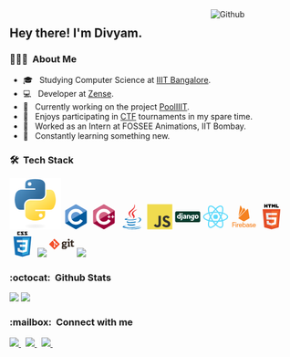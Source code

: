 <img width="30%" align="right" alt="Github" src="https://user-images.githubusercontent.com/48678280/88862734-4903af80-d201-11ea-968b-9c939d88a37c.gif" />

<h2> Hey there! I'm Divyam.</h2>

<h3> 👨🏻‍💻 &nbsp;About Me </h3> 

- 🎓 &nbsp; Studying Computer Science at [IIIT Bangalore](https://www.iiitb.ac.in/).
- 💻 &nbsp; Developer at [Zense](https://github.com/zense).
- 🚖 &nbsp; Currently working on the project [PoolIIIT](https://github.com/divyamagwl/PoolIIIT).
- 🚩 &nbsp; Enjoys participating in [CTF](https://ctfd.io/whats-a-ctf/) tournaments in my spare time.
- 💼 &nbsp; Worked as an Intern at FOSSEE Animations, IIT Bombay.
- 🌱 &nbsp; Constantly learning something new.

<h3> 🛠 &nbsp;Tech Stack</h3>
<p align= "left">

<!-- Python -->
<img src="python.svg">
<!-- C -->
<svg width="45" viewBox="0 0 128 128">
<g><path fill="#659AD3" d="M115.4 30.7l-48.3-27.8c-.8-.5-1.9-.7-3.1-.7-1.2 0-2.3.3-3.1.7l-48 27.9c-1.7 1-2.9 3.5-2.9 5.4v55.7c0 1.1.2 2.4 1 3.5l106.8-62c-.6-1.2-1.5-2.1-2.4-2.7z"></path><path fill="#03599C" d="M10.7 95.3c.5.8 1.2 1.5 1.9 1.9l48.2 27.9c.8.5 1.9.7 3.1.7 1.2 0 2.3-.3 3.1-.7l48-27.9c1.7-1 2.9-3.5 2.9-5.4v-55.7c0-.9-.1-1.9-.6-2.8l-106.6 62z"></path><path fill="#fff" d="M85.3 76.1c-4.2 7.4-12.2 12.4-21.3 12.4-13.5 0-24.5-11-24.5-24.5s11-24.5 24.5-24.5c9.1 0 17.1 5 21.3 12.5l13-7.5c-6.8-11.9-19.6-20-34.3-20-21.8 0-39.5 17.7-39.5 39.5s17.7 39.5 39.5 39.5c14.6 0 27.4-8 34.2-19.8l-12.9-7.6z"></path></g>
</svg> 
<!-- C++ -->
<svg width="45" viewBox="0 0 128 128">
<g><path fill="#D26383" d="M115.4 30.7l-48.3-27.8c-.8-.5-1.9-.7-3.1-.7-1.2 0-2.3.3-3.1.7l-48 27.9c-1.7 1-2.9 3.5-2.9 5.4v55.7c0 1.1.2 2.4 1 3.5l106.8-62c-.6-1.2-1.5-2.1-2.4-2.7z"></path><path fill="#9C033A" d="M10.7 95.3c.5.8 1.2 1.5 1.9 1.9l48.2 27.9c.8.5 1.9.7 3.1.7 1.2 0 2.3-.3 3.1-.7l48-27.9c1.7-1 2.9-3.5 2.9-5.4v-55.7c0-.9-.1-1.9-.6-2.8l-106.6 62z"></path><path fill="#fff" d="M85.3 76.1c-4.2 7.4-12.2 12.4-21.3 12.4-13.5 0-24.5-11-24.5-24.5s11-24.5 24.5-24.5c9.1 0 17.1 5 21.3 12.5l13-7.5c-6.8-11.9-19.6-20-34.3-20-21.8 0-39.5 17.7-39.5 39.5s17.7 39.5 39.5 39.5c14.6 0 27.4-8 34.2-19.8l-12.9-7.6z"></path><g fill="#fff"><path d="M82.1 61.8h5.2v-5.3h4.4v5.3h5.3v4.4h-5.3v5.2h-4.4v-5.2h-5.2v-4.4zM100.6 61.8h5.2v-5.3h4.4v5.3h5.3v4.4h-5.3v5.2h-4.4v-5.2h-5.2v-4.4z"></path></g></g>
</svg> 
<!-- Java -->
<svg width="45" viewBox="0 0 128 128">
<path fill="#0074BD" d="M47.617 98.12s-4.767 2.774 3.397 3.71c9.892 1.13 14.947.968 25.845-1.092 0 0 2.871 1.795 6.873 3.351-24.439 10.47-55.308-.607-36.115-5.969zM44.629 84.455s-5.348 3.959 2.823 4.805c10.567 1.091 18.91 1.18 33.354-1.6 0 0 1.993 2.025 5.132 3.131-29.542 8.64-62.446.68-41.309-6.336z"></path><path fill="#EA2D2E" d="M69.802 61.271c6.025 6.935-1.58 13.17-1.58 13.17s15.289-7.891 8.269-17.777c-6.559-9.215-11.587-13.792 15.635-29.58 0 .001-42.731 10.67-22.324 34.187z"></path><path fill="#0074BD" d="M102.123 108.229s3.529 2.91-3.888 5.159c-14.102 4.272-58.706 5.56-71.094.171-4.451-1.938 3.899-4.625 6.526-5.192 2.739-.593 4.303-.485 4.303-.485-4.953-3.487-32.013 6.85-13.743 9.815 49.821 8.076 90.817-3.637 77.896-9.468zM49.912 70.294s-22.686 5.389-8.033 7.348c6.188.828 18.518.638 30.011-.326 9.39-.789 18.813-2.474 18.813-2.474s-3.308 1.419-5.704 3.053c-23.042 6.061-67.544 3.238-54.731-2.958 10.832-5.239 19.644-4.643 19.644-4.643zM90.609 93.041c23.421-12.167 12.591-23.86 5.032-22.285-1.848.385-2.677.72-2.677.72s.688-1.079 2-1.543c14.953-5.255 26.451 15.503-4.823 23.725 0-.002.359-.327.468-.617z"></path><path fill="#EA2D2E" d="M76.491 1.587s12.968 12.976-12.303 32.923c-20.266 16.006-4.621 25.13-.007 35.559-11.831-10.673-20.509-20.07-14.688-28.815 8.548-12.834 32.229-19.059 26.998-39.667z"></path><path fill="#0074BD" d="M52.214 126.021c22.476 1.437 57-.8 57.817-11.436 0 0-1.571 4.032-18.577 7.231-19.186 3.612-42.854 3.191-56.887.874 0 .001 2.875 2.381 17.647 3.331z"></path>
</svg> 
<!-- Javascript -->
<svg width="45" viewBox="0 0 128 128">
<path fill="#F0DB4F" d="M1.408 1.408h125.184v125.185h-125.184z"></path><path fill="#323330" d="M116.347 96.736c-.917-5.711-4.641-10.508-15.672-14.981-3.832-1.761-8.104-3.022-9.377-5.926-.452-1.69-.512-2.642-.226-3.665.821-3.32 4.784-4.355 7.925-3.403 2.023.678 3.938 2.237 5.093 4.724 5.402-3.498 5.391-3.475 9.163-5.879-1.381-2.141-2.118-3.129-3.022-4.045-3.249-3.629-7.676-5.498-14.756-5.355l-3.688.477c-3.534.893-6.902 2.748-8.877 5.235-5.926 6.724-4.236 18.492 2.975 23.335 7.104 5.332 17.54 6.545 18.873 11.531 1.297 6.104-4.486 8.08-10.234 7.378-4.236-.881-6.592-3.034-9.139-6.949-4.688 2.713-4.688 2.713-9.508 5.485 1.143 2.499 2.344 3.63 4.26 5.795 9.068 9.198 31.76 8.746 35.83-5.176.165-.478 1.261-3.666.38-8.581zm-46.885-37.793h-11.709l-.048 30.272c0 6.438.333 12.34-.714 14.149-1.713 3.558-6.152 3.117-8.175 2.427-2.059-1.012-3.106-2.451-4.319-4.485-.333-.584-.583-1.036-.667-1.071l-9.52 5.83c1.583 3.249 3.915 6.069 6.902 7.901 4.462 2.678 10.459 3.499 16.731 2.059 4.082-1.189 7.604-3.652 9.448-7.401 2.666-4.915 2.094-10.864 2.07-17.444.06-10.735.001-21.468.001-32.237z"></path>
</svg>
<!-- Django -->
<svg width="45" viewBox="0 0 128 128">
<g><path fill="#003A2B" d="M126.5 83.8c0 3.8-3.1 6.9-6.9 6.9h-111.2c-3.8 0-6.9-3.1-6.9-6.9v-39.6c0-3.8 3.1-6.9 6.9-6.9h111.2c3.8 0 6.9 3.1 6.9 6.9v39.6z"></path><path fill="#fff" d="M23 45.6h6v27.4c-3 .6-5.3.8-7.7.8-7.2 0-11-3.3-11-9.5 0-6 4-10 10.2-10 1 0 1.7.1 2.6.3v-9h-.1zm0 13.8c-.7-.2-1.3-.3-2-.3-3 0-4.7 1.8-4.7 5.1 0 3.2 1.7 4.9 4.7 4.9.7 0 1.2 0 2-.2v-9.5zM38.4 54.8v13.7c0 4.7-.3 7-1.4 9-1 1.9-2.2 3.1-4.8 4.4l-5.5-2.6c2.6-1.2 3.9-2.3 4.7-4 .8-1.7 1.1-3.7 1.1-8.8v-11.7h5.9zm-5.9-9.1h5.9v6.1h-5.9v-6.1zM42 56.1c2.6-1.2 5.1-1.8 7.8-1.8 3 0 5 .8 5.9 2.4.5.9.7 2 .7 4.5v12c-2.7.4-6 .7-8.5.7-5 0-7.2-1.7-7.2-5.6 0-4.2 3-6.1 10.2-6.7v-1.3c0-1.1-.5-1.5-2-1.5-2.2 0-4.7.6-7 1.8v-4.5h.1zm9.2 9.4c-3.9.4-5.2 1-5.2 2.5 0 1.2.7 1.7 2.3 1.7.9 0 1.7-.1 2.8-.3v-3.9h.1zM59.3 55.7c3.5-.9 6.4-1.3 9.3-1.3 3 0 5.2.7 6.5 2 1.2 1.3 1.6 2.7 1.6 5.6v11.6h-5.9v-11.4c0-2.3-.8-3.1-2.9-3.1-.8 0-1.5.1-2.7.4v14.1h-5.9v-17.9zM79 76.8c2.1 1.1 4.2 1.6 6.3 1.6 3.9 0 5.5-1.6 5.5-5.3v-.1c-1.2.6-2.3.8-3.8.8-5.2 0-8.5-3.4-8.5-8.8 0-6.7 4.9-10.5 13.5-10.5 2.5 0 4.9.3 7.7.8l-2 4.3c-1.6-.3-.1 0-1.3-.2v.6l.1 2.5v3.2c0 .8 0 1.6.1 2.4v1.6c0 5.1-.4 7.5-1.7 9.4-1.8 2.9-5 4.3-9.6 4.3-2.3 0-4.3-.3-6.4-1.2v-5.4h.1zm11.8-17.6h-.6000000000000001c-1.2 0-2.5.3-3.4.8-1.4.8-2.2 2.3-2.2 4.3 0 3 1.5 4.7 4.1 4.7.8 0 1.5-.2 2.2-.4v-9.4h-.1zM109 54.3c5.9 0 9.5 3.7 9.5 9.8 0 6.2-3.8 10.1-9.8 10.1-5.9 0-9.6-3.7-9.6-9.7.1-6.3 3.9-10.2 9.9-10.2zm-.1 15c2.3 0 3.6-1.9 3.6-5.2 0-3.2-1.3-5.2-3.6-5.2s-3.7 1.9-3.7 5.2c.1 3.4 1.4 5.2 3.7 5.2z"></path></g>
</svg> 
<!-- React -->
<svg width="45" viewBox="0 0 128 128">
<g fill="#61DAFB"><circle cx="64" cy="64" r="11.4"></circle><path d="M107.3 45.2c-2.2-.8-4.5-1.6-6.9-2.3.6-2.4 1.1-4.8 1.5-7.1 2.1-13.2-.2-22.5-6.6-26.1-1.9-1.1-4-1.6-6.4-1.6-7 0-15.9 5.2-24.9 13.9-9-8.7-17.9-13.9-24.9-13.9-2.4 0-4.5.5-6.4 1.6-6.4 3.7-8.7 13-6.6 26.1.4 2.3.9 4.7 1.5 7.1-2.4.7-4.7 1.4-6.9 2.3-12.5 4.8-19.3 11.4-19.3 18.8s6.9 14 19.3 18.8c2.2.8 4.5 1.6 6.9 2.3-.6 2.4-1.1 4.8-1.5 7.1-2.1 13.2.2 22.5 6.6 26.1 1.9 1.1 4 1.6 6.4 1.6 7.1 0 16-5.2 24.9-13.9 9 8.7 17.9 13.9 24.9 13.9 2.4 0 4.5-.5 6.4-1.6 6.4-3.7 8.7-13 6.6-26.1-.4-2.3-.9-4.7-1.5-7.1 2.4-.7 4.7-1.4 6.9-2.3 12.5-4.8 19.3-11.4 19.3-18.8s-6.8-14-19.3-18.8zm-14.8-30.5c4.1 2.4 5.5 9.8 3.8 20.3-.3 2.1-.8 4.3-1.4 6.6-5.2-1.2-10.7-2-16.5-2.5-3.4-4.8-6.9-9.1-10.4-13 7.4-7.3 14.9-12.3 21-12.3 1.3 0 2.5.3 3.5.9zm-11.2 59.3c-1.8 3.2-3.9 6.4-6.1 9.6-3.7.3-7.4.4-11.2.4-3.9 0-7.6-.1-11.2-.4-2.2-3.2-4.2-6.4-6-9.6-1.9-3.3-3.7-6.7-5.3-10 1.6-3.3 3.4-6.7 5.3-10 1.8-3.2 3.9-6.4 6.1-9.6 3.7-.3 7.4-.4 11.2-.4 3.9 0 7.6.1 11.2.4 2.2 3.2 4.2 6.4 6 9.6 1.9 3.3 3.7 6.7 5.3 10-1.7 3.3-3.4 6.6-5.3 10zm8.3-3.3c1.5 3.5 2.7 6.9 3.8 10.3-3.4.8-7 1.4-10.8 1.9 1.2-1.9 2.5-3.9 3.6-6 1.2-2.1 2.3-4.2 3.4-6.2zm-25.6 27.1c-2.4-2.6-4.7-5.4-6.9-8.3 2.3.1 4.6.2 6.9.2 2.3 0 4.6-.1 6.9-.2-2.2 2.9-4.5 5.7-6.9 8.3zm-18.6-15c-3.8-.5-7.4-1.1-10.8-1.9 1.1-3.3 2.3-6.8 3.8-10.3 1.1 2 2.2 4.1 3.4 6.1 1.2 2.2 2.4 4.1 3.6 6.1zm-7-25.5c-1.5-3.5-2.7-6.9-3.8-10.3 3.4-.8 7-1.4 10.8-1.9-1.2 1.9-2.5 3.9-3.6 6-1.2 2.1-2.3 4.2-3.4 6.2zm25.6-27.1c2.4 2.6 4.7 5.4 6.9 8.3-2.3-.1-4.6-.2-6.9-.2-2.3 0-4.6.1-6.9.2 2.2-2.9 4.5-5.7 6.9-8.3zm22.2 21l-3.6-6c3.8.5 7.4 1.1 10.8 1.9-1.1 3.3-2.3 6.8-3.8 10.3-1.1-2.1-2.2-4.2-3.4-6.2zm-54.5-16.2c-1.7-10.5-.3-17.9 3.8-20.3 1-.6 2.2-.9 3.5-.9 6 0 13.5 4.9 21 12.3-3.5 3.8-7 8.2-10.4 13-5.8.5-11.3 1.4-16.5 2.5-.6-2.3-1-4.5-1.4-6.6zm-24.7 29c0-4.7 5.7-9.7 15.7-13.4 2-.8 4.2-1.5 6.4-2.1 1.6 5 3.6 10.3 6 15.6-2.4 5.3-4.5 10.5-6 15.5-13.8-4-22.1-10-22.1-15.6zm28.5 49.3c-4.1-2.4-5.5-9.8-3.8-20.3.3-2.1.8-4.3 1.4-6.6 5.2 1.2 10.7 2 16.5 2.5 3.4 4.8 6.9 9.1 10.4 13-7.4 7.3-14.9 12.3-21 12.3-1.3 0-2.5-.3-3.5-.9zm60.8-20.3c1.7 10.5.3 17.9-3.8 20.3-1 .6-2.2.9-3.5.9-6 0-13.5-4.9-21-12.3 3.5-3.8 7-8.2 10.4-13 5.8-.5 11.3-1.4 16.5-2.5.6 2.3 1 4.5 1.4 6.6zm9-15.6c-2 .8-4.2 1.5-6.4 2.1-1.6-5-3.6-10.3-6-15.6 2.4-5.3 4.5-10.5 6-15.5 13.8 4 22.1 10 22.1 15.6 0 4.7-5.8 9.7-15.7 13.4z"></path></g>
</svg> 
<!-- Firebase -->
<svg width="45" viewBox="0 0 128 128">
<g> <path fill="#f58220" d="M11.4,115.62H8.25V91.22h14.25v3.01H11.4v8.02h10.04v2.93H11.42v10.44H11.4z"></path> <path fill="#f58220" d="M27.92,94.74c-0.43,0.43-0.96,0.64-1.57,0.64c-0.61,0-1.15-0.21-1.57-0.64c-0.43-0.43-0.64-0.96-0.64-1.57 s0.21-1.15,0.64-1.57c0.43-0.43,0.96-0.64,1.57-0.64c0.61,0,1.15,0.21,1.57,0.64s0.64,0.96,0.64,1.57S28.34,94.28,27.92,94.74z M27.92,115.62h-3.14V98.92h3.14V115.62z"></path> <path fill="#f58220" d="M34.47,115.62h-3.14V98.92h3.01v2.72h0.13c0.32-0.91,0.96-1.65,1.97-2.24c0.99-0.59,1.95-0.88,2.88-0.88 s1.71,0.13,2.34,0.4l-1.2,2.93c-0.4-0.16-0.96-0.24-1.68-0.24c-1.15,0-2.13,0.45-3.01,1.36c-0.88,0.91-1.31,2.08-1.31,3.52 V115.62z"></path> <path fill="#f58220" d="M49.23,116.18c-2.53,0-4.58-0.85-6.15-2.53s-2.37-3.81-2.37-6.37c0-2.42,0.77-4.53,2.29-6.29 c1.55-1.76,3.49-2.64,5.89-2.64c2.48,0,4.45,0.8,5.94,2.42c1.49,1.63,2.24,3.78,2.24,6.47l-0.03,0.59H43.85 c0.08,1.68,0.67,3.01,1.68,4c1.04,0.99,2.24,1.47,3.62,1.47c2.24,0,3.78-0.96,4.58-2.88l2.8,1.17c-0.53,1.31-1.44,2.37-2.69,3.25 C52.59,115.73,51.04,116.18,49.23,116.18z M53.74,105.26c-0.08-0.96-0.51-1.87-1.31-2.72c-0.8-0.85-2-1.31-3.6-1.31 c-1.17,0-2.16,0.37-3.01,1.09c-0.85,0.72-1.44,1.71-1.76,2.93L53.74,105.26L53.74,105.26z"></path> <path fill="#f58220" d="M68.1,116.18c-1.28,0-2.42-0.27-3.44-0.83c-1.01-0.53-1.76-1.23-2.26-2.05h-0.13v2.32h-3.01V91.22h3.14v7.7 l-0.13,2.32h0.13c0.51-0.83,1.25-1.49,2.26-2.05c1.01-0.53,2.16-0.83,3.44-0.83c2.16,0,4.02,0.85,5.6,2.56 c1.57,1.71,2.34,3.81,2.34,6.34s-0.77,4.64-2.34,6.34C72.12,115.33,70.26,116.18,68.1,116.18z M67.56,113.31 c1.47,0,2.72-0.56,3.76-1.65c1.04-1.09,1.57-2.56,1.57-4.37s-0.53-3.28-1.57-4.37c-1.04-1.09-2.29-1.65-3.76-1.65 s-2.74,0.53-3.76,1.63c-1.01,1.09-1.55,2.56-1.55,4.4c0,1.84,0.51,3.3,1.55,4.4C64.85,112.77,66.1,113.31,67.56,113.31z"></path> <path fill="#f58220" d="M83.84,116.18c-1.79,0-3.25-0.51-4.45-1.55c-1.2-1.01-1.79-2.37-1.79-4.05c0-1.81,0.69-3.25,2.1-4.29 c1.41-1.04,3.14-1.55,5.22-1.55c1.84,0,3.36,0.35,4.53,1.01v-0.48c0-1.23-0.43-2.21-1.25-2.96c-0.85-0.75-1.87-1.12-3.09-1.12 c-0.91,0-1.73,0.21-2.48,0.64c-0.75,0.43-1.25,1.01-1.52,1.79l-2.88-1.23c0.4-1.01,1.15-1.92,2.29-2.77 c1.15-0.85,2.64-1.28,4.5-1.28c2.13,0,3.92,0.61,5.33,1.87c1.41,1.25,2.1,3.01,2.1,5.28v10.12h-3.01v-2.32h-0.13 C88.08,115.22,86.24,116.18,83.84,116.18z M84.35,113.31c1.31,0,2.48-0.48,3.52-1.44c1.07-0.96,1.6-2.1,1.6-3.44 c-0.88-0.72-2.21-1.09-4-1.09c-1.52,0-2.66,0.32-3.44,0.99c-0.77,0.67-1.17,1.44-1.17,2.32c0,0.83,0.35,1.47,1.07,1.95 C82.64,113.07,83.44,113.31,84.35,113.31z"></path> <path fill="#f58220" d="M101.19,116.18c-1.87,0-3.41-0.45-4.61-1.36c-1.23-0.91-2.1-2.05-2.66-3.41l2.8-1.17 c0.88,2.1,2.4,3.14,4.53,3.14c0.99,0,1.79-0.21,2.4-0.64c0.61-0.43,0.93-1.01,0.93-1.71c0-1.09-0.77-1.84-2.29-2.21L98.9,108 c-1.07-0.27-2.08-0.8-3.04-1.55c-0.96-0.77-1.44-1.79-1.44-3.09c0-1.47,0.67-2.66,1.97-3.6c1.31-0.93,2.85-1.39,4.66-1.39 c1.47,0,2.8,0.35,3.94,1.01c1.17,0.67,2,1.63,2.48,2.88l-2.72,1.12c-0.61-1.47-1.89-2.21-3.81-2.21c-0.93,0-1.71,0.19-2.34,0.59 c-0.64,0.4-0.96,0.91-0.96,1.57c0,0.96,0.75,1.6,2.21,1.95l3.3,0.77c1.57,0.37,2.72,0.99,3.49,1.87 c0.75,0.88,1.12,1.89,1.12,3.01c0,1.49-0.61,2.74-1.84,3.76C104.71,115.7,103.13,116.18,101.19,116.18z"></path> <path fill="#f58220" d="M117.58,116.18c-2.53,0-4.58-0.85-6.15-2.53c-1.57-1.68-2.37-3.81-2.37-6.37c0-2.42,0.77-4.53,2.29-6.29 c1.55-1.76,3.49-2.64,5.89-2.64c2.48,0,4.45,0.8,5.94,2.42c1.49,1.63,2.24,3.78,2.24,6.47l-0.03,0.59h-13.19 c0.08,1.68,0.67,3.01,1.68,4c1.04,0.99,2.24,1.47,3.62,1.47c2.24,0,3.78-0.96,4.58-2.88l2.8,1.17c-0.53,1.31-1.44,2.37-2.69,3.25 C120.93,115.73,119.39,116.18,117.58,116.18z M122.08,105.26c-0.08-0.96-0.51-1.87-1.31-2.72c-0.8-0.85-2-1.31-3.6-1.31 c-1.17,0-2.16,0.37-3.01,1.09c-0.85,0.72-1.44,1.71-1.76,2.93L122.08,105.26L122.08,105.26z"></path> <path fill="#f58220" d="M39.25,59.42l7.69-49.28c0.27-1.68,2.52-2.08,3.31-0.57l8.26,15.47L39.25,59.42z M93.92,71.39 l-7.34-45.39c-0.22-1.41-1.99-1.99-3.01-0.97L37.35,71.39l25.59,14.36c1.59,0.88,3.58,0.88,5.17,0L93.92,71.39z M73.14,31.8 l-5.92-11.27c-0.66-1.28-2.47-1.28-3.14,0l-26.03,46.4L73.14,31.8z"></path> </g>
</svg> 
<!-- HTML5 -->
<svg width="45" viewBox="0 0 128 128">
<path fill="#E44D26" d="M27.854 116.354l-8.043-90.211h88.378l-8.051 90.197-36.192 10.033z"></path><path fill="#F16529" d="M64 118.704l29.244-8.108 6.881-77.076h-36.125z"></path><path fill="#EBEBEB" d="M64 66.978h-14.641l-1.01-11.331h15.651v-11.064h-27.743l.264 2.969 2.72 30.489h24.759zM64 95.711l-.049.013-12.321-3.328-.788-8.823h-11.107l1.55 17.372 22.664 6.292.051-.015z"></path><path d="M28.034 1.627h5.622v5.556h5.144v-5.556h5.623v16.822h-5.623v-5.633h-5.143v5.633h-5.623v-16.822zM51.816 7.206h-4.95v-5.579h15.525v5.579h-4.952v11.243h-5.623v-11.243zM64.855 1.627h5.862l3.607 5.911 3.603-5.911h5.865v16.822h-5.601v-8.338l-3.867 5.981h-.098l-3.87-5.981v8.338h-5.502v-16.822zM86.591 1.627h5.624v11.262h7.907v5.561h-13.531v-16.823z"></path><path fill="#fff" d="M63.962 66.978v11.063h13.624l-1.284 14.349-12.34 3.331v11.51l22.682-6.286.166-1.87 2.6-29.127.27-2.97h-2.982zM63.962 44.583v11.064h26.725l.221-2.487.505-5.608.265-2.969z"></path>
</svg> 
<!-- CSS3 -->
<svg width="45" viewBox="0 0 128 128">
<path fill="#131313" d="M89.234 5.856h-7.384l7.679 8.333v3.967h-15.816v-4.645h7.678l-7.678-8.333v-3.971h15.521v4.649zm-18.657 0h-7.384l7.679 8.333v3.967h-15.817v-4.645h7.679l-7.679-8.333v-3.971h15.522v4.649zm-18.474.19h-7.968v7.271h7.968v4.839h-13.632v-16.949h13.632v4.839z"></path><path fill="#1572B6" d="M27.613 116.706l-8.097-90.813h88.967l-8.104 90.798-36.434 10.102-36.332-10.087z"></path><path fill="#33A9DC" d="M64.001 119.072l29.439-8.162 6.926-77.591h-36.365v85.753z"></path><path fill="#fff" d="M64 66.22h14.738l1.019-11.405h-15.757v-11.138h27.929000000000002l-.267 2.988-2.737 30.692h-24.925v-11.137z"></path><path fill="#EBEBEB" d="M64.067 95.146l-.049.014-12.404-3.35-.794-8.883h-11.178999999999998l1.561 17.488 22.814 6.333.052-.015v-11.587z"></path><path fill="#fff" d="M77.792 76.886l-1.342 14.916-12.422 3.353v11.588l22.833-6.328.168-1.882 1.938-21.647h-11.175z"></path><path fill="#EBEBEB" d="M64.039 43.677v11.136999999999999h-26.903000000000002l-.224-2.503-.507-5.646-.267-2.988h27.901zM64 66.221v11.138h-12.247l-.223-2.503-.508-5.647-.267-2.988h13.245z"></path>
</svg> 
<!-- Flask -->
<img width="45" src="https://www.vectorlogo.zone/logos/pocoo_flask/pocoo_flask-icon.svg">
<!-- Git -->
<svg width="45" viewBox="0 0 128 128">
<path fill="#31251C" d="M76.397 55.676c-2.737 0-4.775 1.344-4.775 4.579 0 2.437 1.343 4.129 4.628 4.129 2.784 0 4.676-1.641 4.676-4.23 0-2.934-1.693-4.478-4.529-4.478zm-5.471 22.84c-.648.795-1.294 1.64-1.294 2.637 0 1.989 2.536 2.587 6.021 2.587 2.885 0 6.816-.202 6.816-2.885 0-1.595-1.892-1.693-4.281-1.843l-7.262-.496zm14.725-22.69c.895 1.145 1.842 2.737 1.842 5.026 0 5.522-4.329 8.756-10.597 8.756-1.594 0-3.037-.198-3.932-.447l-1.642 2.637 4.875.297c8.608.549 13.682.798 13.682 7.413 0 5.723-5.024 8.955-13.682 8.955-9.006 0-12.438-2.289-12.438-6.218 0-2.24.996-3.431 2.737-5.076-1.643-.694-2.189-1.937-2.189-3.281 0-1.095.547-2.09 1.443-3.036.896-.944 1.891-1.891 3.084-2.985-2.438-1.194-4.278-3.781-4.278-7.464 0-5.721 3.781-9.65 11.393-9.65 2.14 0 3.435.197 4.578.498h9.703v4.228l-4.579.347zM98.983 46.786c-2.837 0-4.479-1.643-4.479-4.48 0-2.833 1.642-4.377 4.479-4.377 2.886 0 4.527 1.543 4.527 4.377.001 2.837-1.641 4.48-4.527 4.48zm-6.42 29.9v-3.929l2.539-.348c.696-.1.795-.249.795-.997v-14.627c0-.546-.148-.896-.647-1.044l-2.687-.946.547-4.028h10.301v20.646c0 .798.048.896.796.997l2.538.348v3.929h-14.182v-.001zM126.42 74.756c-2.141 1.043-5.274 1.99-8.112 1.99-5.92 0-8.158-2.386-8.158-8.011v-13.035c0-.297 0-.497-.399-.497h-3.482v-4.428c4.38-.499 6.12-2.688 6.667-8.111h4.728v7.067c0 .347 0 .498.398.498h7.015v4.975h-7.413v11.89c0 2.935.697 4.079 3.383 4.079 1.395 0 2.836-.347 4.03-.795l1.343 4.378z"></path><path fill="#F34F29" d="M52.7 61.7l-22.749-22.748c-1.309-1.31-3.434-1.31-4.744 0l-4.724 4.724 5.991 5.992c1.394-.47 2.99-.155 4.1.956 1.116 1.117 1.429 2.727.947 4.125l5.775 5.775c1.396-.481 3.009-.17 4.125.947 1.56 1.559 1.56 4.086 0 5.646-1.561 1.56-4.087 1.56-5.647 0-1.173-1.174-1.463-2.897-.869-4.342l-5.386-5.386-.001 14.174c.381.188.739.438 1.056.754 1.56 1.559 1.56 4.085 0 5.647-1.56 1.559-4.088 1.559-5.646 0-1.56-1.562-1.56-4.088 0-5.647.386-.385.831-.676 1.307-.871v-14.305c-.476-.194-.921-.484-1.307-.871-1.182-1.181-1.466-2.914-.86-4.365l-5.906-5.908-15.599 15.598c-1.311 1.311-1.311 3.436 0 4.747l22.749 22.748c1.31 1.31 3.434 1.31 4.746 0l22.642-22.644c1.311-1.31 1.311-3.436 0-4.746z"></path><path fill="none" d="M1.58 37.928h124.84v52.143h-124.84z"></path>
</svg> 
<!-- VSCode -->
<img width="45" src="https://www.vectorlogo.zone/logos/visualstudio_code/visualstudio_code-icon.svg">

<h3>:octocat: &nbsp;Github Stats</h3>
<img height="180em" src="https://github-readme-stats.vercel.app/api?username=divyamagwl&include_all_commits=true&show_icons=true&bg_color=70,36D1DC,5B86E5&title_color=fff&text_color=fff&icon_color=fff"/>

<img height="180em" src="https://github-readme-stats.vercel.app/api/top-langs/?username=divyamagwl&layout=compact&bg_color=30,36D1DC,5B86E5&title_color=fff&text_color=fff" />

<h3>:mailbox: &nbsp;Connect with me</h3>

<a href="https://www.linkedin.com/in/divyam-agrawal-031986192/" > <img width= "45" src="https://www.vectorlogo.zone/logos/linkedin/linkedin-tile.svg"> </a> &nbsp;
<a href="https://www.facebook.com/divyam.agrawal.5686" > <img width= "45" src="https://www.vectorlogo.zone/logos/facebook/facebook-tile.svg"> </a> &nbsp;
<a href="https://www.instagram.com/divyamagwl/" > <img width= "45" src="https://www.vectorlogo.zone/logos/instagram/instagram-icon.svg"> </a> &nbsp;
